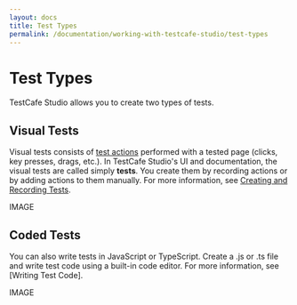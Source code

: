 ```yaml
---
layout: docs
title: Test Types
permalink: /documentation/working-with-testcafe-studio/test-types
---
```

# Test Types

TestCafe Studio allows you to create two types of tests.

## Visual Tests

Visual tests consists of [test actions](creating-and-recording-tests.md#test-actions) performed with a tested page (clicks, key presses, drags, etc.). In TestCafe Studio's UI and documentation, the visual tests are called simply **tests**. You create them by recording actions or by adding actions to them manually. For more information, see [Creating and Recording Tests](creating-and-recording-tests.md).

IMAGE

## Coded Tests

You can also write tests in JavaScript or TypeScript. Create a .js or .ts file and write test code using a built-in code editor. For more information, see [Writing Test Code].

IMAGE